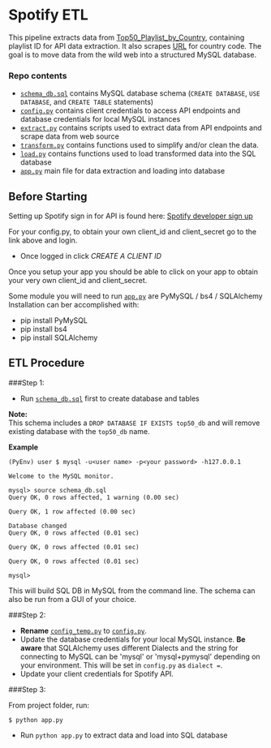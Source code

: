 # Spotify ETL

This pipeline extracts data from [Top50_Playlist_by_Country](Resources/Top50_Playlist_by_Country.xlsm), containing playlist ID for API data extraction. It also scrapes [URL](https://www.nationsonline.org/oneworld/country_code_list.htm) for country code. The goal is to move data from the wild web into a structured MySQL database.

### Repo contents

- [`schema_db.sql`](schema_db.sql) contains MySQL database schema (`CREATE DATABASE`, `USE DATABASE`, and `CREATE TABLE` statements)
- [`config.py`](config.py) contains client credentials to access API endpoints and database credentials for local MySQL instances
- [`extract.py`](extract.py) contains scripts used to extract data from API endpoints and scrape data from web source
- [`transform.py`](transform.py) contains functions used to simplify and/or clean the data.
- [`load.py`](load.py) contains functions used to load transformed data into the SQL database
- [`app.py`](app.py) main file for data extraction and loading into database

## Before Starting

Setting up Spotify sign in for API is found here:
[Spotify developer sign up](https://developer.spotify.com/dashboard/applications/4b454f446d1f479082eec9de1c27a4a8 "Spotify API")



For your config.py, to obtain your own client\_id and client\_secret go to the link above and login. 
 
 - Once logged in click *CREATE A CLIENT ID*

Once you setup your app you should be able to click on your app to obtain your very own client_id and client_secret.

Some module you will need to run [`app.py`](app.py) are PyMySQL / bs4 / SQLAlchemy  
Installation can ber accomplished with:

- pip install PyMySQL
- pip install bs4
- pip install SQLAlchemy

 
## ETL Procedure

###Step 1:

 - Run [`schema_db.sql`](schema_db.sql) first to create database and tables

 **Note:**  
 This schema includes a `DROP DATABASE IF EXISTS top50_db` and will remove existing database with the `top50_db` name.


**Example**  

```
(PyEnv) user $ mysql -u<user name> -p<your password> -h127.0.0.1

Welcome to the MySQL monitor.

mysql> source schema_db.sql
Query OK, 0 rows affected, 1 warning (0.00 sec)

Query OK, 1 row affected (0.00 sec)

Database changed
Query OK, 0 rows affected (0.01 sec)

Query OK, 0 rows affected (0.01 sec)

Query OK, 0 rows affected (0.01 sec)

mysql> 
```  

This will build SQL DB in MySQL from the command line. The schema can also be run from a GUI of your choice.

###Step 2:
 - **Rename** [`config_temp.py`](config_temp.py) to [`config.py`](config.py). 
 - Update the database credentials for your local MySQL instance. **Be aware** that SQLAlchemy uses different Dialects and the string for connecting to MySQL can be 'mysql' or 'mysql+pymysql' depending on your environment. This will be set in `config.py` as `dialect =`.
 - Update your client credentials for Spotify API.

###Step 3:

From project folder, run:

```
$ python app.py
```

 


 - Run `python app.py` to extract data and load into SQL database
 
